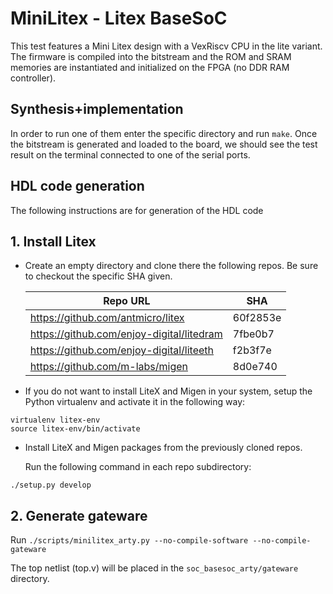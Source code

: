 # MiniLitex - Litex BaseSoC

This test features a Mini Litex design with a VexRiscv CPU in the lite variant.
The firmware is compiled into the bitstream and the ROM and SRAM memories are instantiated and initialized on the FPGA (no DDR RAM controller).

## Synthesis+implementation

In order to run one of them enter the specific directory and run `make`.
Once the bitstream is generated and loaded to the board, we should see the test result on the terminal connected to one of the serial ports.

## HDL code generation

The following instructions are for generation of the HDL code

## 1. Install Litex

* Create an empty directory and clone there the following repos. Be sure to checkout the specific SHA given.

    | Repo URL | SHA |
    |    ---   | --- |
    | <https://github.com/antmicro/litex>         | 60f2853e |
    | <https://github.com/enjoy-digital/litedram> | 7fbe0b7  |
    | <https://github.com/enjoy-digital/liteeth>  | f2b3f7e  |
    | <https://github.com/m-labs/migen>           | 8d0e740  |

* If you do not want to install LiteX and Migen in your system, setup the Python virtualenv and activate it in the following way:

```
virtualenv litex-env
source litex-env/bin/activate
```

* Install LiteX and Migen packages from the previously cloned repos.

    Run the following command in each repo subdirectory:

```
./setup.py develop
```

## 2. Generate gateware

Run `./scripts/minilitex_arty.py --no-compile-software --no-compile-gateware`

The top netlist (top.v) will be placed in the `soc_basesoc_arty/gateware` directory.
